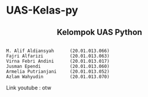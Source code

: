 # UAS-Kelas-py

<h2 align="center">Kelompok UAS Python</h2>
<code align="center">
M. Alif Aldiansyah      (20.01.013.066)
Fajri Alfarizi          (20.01.013.063)
Virna Febri Andini      (20.01.013.017)
Jusman Ependi           (20.01.013.060)
Armelia Putrianjani     (20.01.013.052)
Azlam Wahyudin          (20.01.013.070)
</code>

Link youtube : otw
